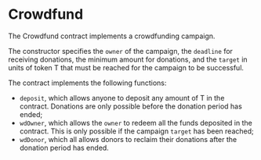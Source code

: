 # Crowdfund

The Crowdfund contract implements a crowdfunding campaign. 

The constructor specifies the `owner` of the campaign, the `deadline` for receiving donations, the minimum amount for donations, and the `target` in units of token T that must be reached for the campaign to be successful. 

The contract implements the following functions:
- `deposit`, which allows anyone to deposit any amount of T in the contract. Donations are only possible before the donation period has ended;
- `wdOwner`, which allows the `owner` to redeem all the funds deposited in the contract. This is only possible if the campaign `target` has been reached;   
- `wdDonor`, which all allows donors to reclaim their donations after the donation period has ended.

